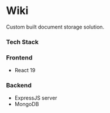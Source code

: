 <!-- # Wiki <img src="./wiki/public/logo.svg"> -->

# Wiki

Custom built document storage solution.

### Tech Stack

### Frontend
- React 19

### Backend
- ExpressJS server
- MongoDB

